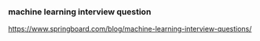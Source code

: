 ### machine learning interview question
https://www.springboard.com/blog/machine-learning-interview-questions/
